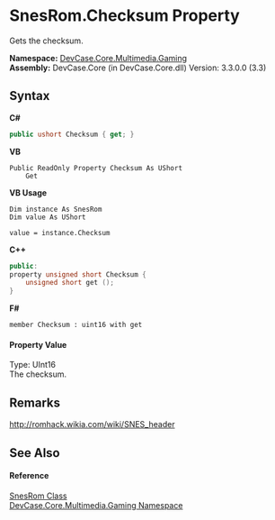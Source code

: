 # SnesRom.Checksum Property 
 

Gets the checksum.

**Namespace:**&nbsp;<a href="N_DevCase_Core_Multimedia_Gaming">DevCase.Core.Multimedia.Gaming</a><br />**Assembly:**&nbsp;DevCase.Core (in DevCase.Core.dll) Version: 3.3.0.0 (3.3)

## Syntax

**C#**<br />
``` C#
public ushort Checksum { get; }
```

**VB**<br />
``` VB
Public ReadOnly Property Checksum As UShort
	Get
```

**VB Usage**<br />
``` VB Usage
Dim instance As SnesRom
Dim value As UShort

value = instance.Checksum

```

**C++**<br />
``` C++
public:
property unsigned short Checksum {
	unsigned short get ();
}
```

**F#**<br />
``` F#
member Checksum : uint16 with get

```


#### Property Value
Type: UInt16<br />The checksum.

## Remarks
<a href="http://romhack.wikia.com/wiki/SNES_header" target="_blank">http://romhack.wikia.com/wiki/SNES_header</a>

## See Also


#### Reference
<a href="T_DevCase_Core_Multimedia_Gaming_SnesRom">SnesRom Class</a><br /><a href="N_DevCase_Core_Multimedia_Gaming">DevCase.Core.Multimedia.Gaming Namespace</a><br />